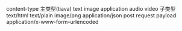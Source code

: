 content-type
主类型(tiava) text image application audio video
子类型 text/html  text/plain
      image/png
      application/json post request payload
      application/x-www-form-urlencoded
